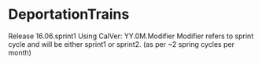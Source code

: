 # DeportationTrains
Release 16.06.sprint1
Using CalVer: YY.0M.Modifier
Modifier refers to sprint cycle and will be either sprint1 or sprint2. (as per ~2 spring cycles per month)

